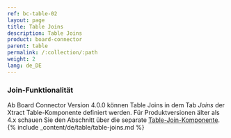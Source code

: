 ```yaml
---
ref: bc-table-02
layout: page
title: Table Joins
description: Table Joins
product: board-connector
parent: table
permalink: /:collection/:path
weight: 2
lang: de_DE
---
```

### Join-Funktionalität
Ab Board Connector Version 4.0.0 können Table Joins in dem Tab *Joins* der Xtract Table-Komponente definiert werden.
 Für Produktversionen älter als 4.x schauen Sie den Abschnitt über die separate [Table-Join-Komponente](../table-join).
{% include _content/de/table/table-joins.md  %}


 
 
  
